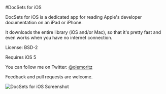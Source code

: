 #DocSets for iOS

DocSets for iOS is a dedicated app for reading Apple's developer documentation on an iPad or iPhone.

It downloads the entire library (iOS and/or Mac), so that it's pretty fast and even works when you have no internet connection.

License: BSD-2

Requires iOS 5

You can follow me on Twitter: [@olemoritz](http://twitter.com/olemoritz)

Feedback and pull requests are welcome.

![DocSets for iOS Screenshot](http://github.com/omz/DocSets-for-iOS/raw/master/Screenshot.png)